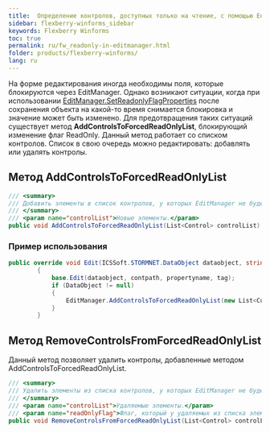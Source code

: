 ```yaml
---
title:  Определение контролов, доступных только на чтение, с помощью EditManager
sidebar: flexberry-winforms_sidebar
keywords: Flexberry Winforms
toc: true
permalink: ru/fw_readonly-in-editmanager.html
folder: products/flexberry-winforms/
lang: ru
---
```


На форме редактирования иногда необходимы поля, которые блокируются через EditManager. Однако возникают ситуации, когда при использовании [EditManager.SetReadonlyFlagProperties](fw_editmanager-set-readonly-flag-properties.html) после сохранения объекта на какой-то время снимается блокировка и значение может быть изменено. Для предотвращения таких ситуаций существует метод __AddControlsToForcedReadOnlyList__, блокирующий изменение флаг ReadOnly. Данный метод работает со списком контролов. Список в свою очередь можно редактировать: добавлять или удалять контролы.

## Метод AddControlsToForcedReadOnlyList

```csharp
/// <summary>
/// Добавить элементы в список контролов, у которых EditManager не будет менять флаг ReadOnly.
/// </summary>
/// <param name="controlList">Новые элементы.</param>
public void AddControlsToForcedReadOnlyList(List<Control> controlList)
```

### Пример использования

```csharp 
public override void Edit(ICSSoft.STORMNET.DataObject dataobject, string contpath, string propertyname, object tag)
        {
            base.Edit(dataobject, contpath, propertyname, tag);
            if (DataObject != null)
            {
                EditManager.AddControlsToForcedReadOnlyList(new List<Control>() { ctrlФИО });
            }
        }
```

## Метод RemoveControlsFromForcedReadOnlyList
Данный метод позволяет удалить контролы, добавленные методом AddControlsToForcedReadOnlyList.

```csharp 
/// <summary>
/// Удалить элементы из списка контролов, у которых EditManager не будет менять флаг ReadOnly.
/// </summary>
/// <param name="controlList">Удаляемые элементы.</param>
/// <param name="readOnlyFlag">Флаг, который у удаляемых из списка элементов нужно проставить в свойство ReadOnly.</param>
public void RemoveControlsFromForcedReadOnlyList(List<Control> controlList, bool readOnlyFlag = false)
```